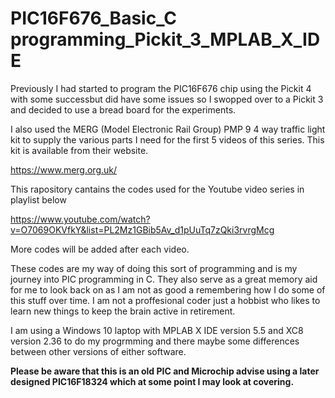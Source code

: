 # PIC16F676_Basic_C programming_Pickit_3_MPLAB_X_IDE

Previously I had started to program the PIC16F676 chip using the Pickit 4 with some successbut did have some issues so I swopped over to a Pickit 3 and decided to use a bread board for the experiments.
 
I also used the MERG (Model Electronic Rail Group) PMP 9 4 way traffic light kit to supply the various parts I need for the first 5 videos of this series. This kit is available from their website. 

https://www.merg.org.uk/
 
 
This rapository cantains the codes used for the Youtube video series in playlist below

https://www.youtube.com/watch?v=O7069OKVfkY&list=PL2Mz1GBib5Av_d1pUuTq7zQki3rvrgMcg

More codes will be added after each video.

These codes are my way of doing this sort of programming and is my journey into PIC programming in C. They also serve as a great memory aid for me to look back on as I am not as good a remembering how I do some of this stuff over time. I am not a proffesional coder just a hobbist who likes to learn new things to keep the brain active in retirement.

I am using a Windows 10 laptop with MPLAB X IDE version 5.5 and XC8 version 2.36 to do my progrmming and there maybe some differences between other versions of either software.

**Please be aware that this is an old PIC and Microchip advise using a later designed PIC16F18324 which at some point I may look at covering.**
